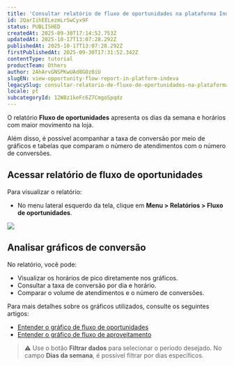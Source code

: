 ```yaml
---
title: 'Consultar relatório de fluxo de oportunidades na plataforma Indeva'
id: 2QarIihEELezmLrSwCyx9F
status: PUBLISHED
createdAt: 2025-09-30T17:14:52.753Z
updatedAt: 2025-10-17T13:07:28.292Z
publishedAt: 2025-10-17T13:07:28.292Z
firstPublishedAt: 2025-09-30T17:31:52.342Z
contentType: tutorial
productTeam: Others
author: 2AhArvGNSPKwUAd8GOz0iU
slugEN: view-opportunity-flow-report-in-platform-indeva
legacySlug: consultar-relatorio-de-fluxo-de-oportunidades-na-plataforma-indeva
locale: pt
subcategoryId: 12W8z1keFc6Z7CmgoSpqdz
---
```


O relatório **Fluxo de oportunidades** apresenta os dias da semana e horários com maior movimento na loja.

Além disso, é possível acompanhar a taxa de conversão por meio de gráficos e tabelas que comparam o número de atendimentos com o número de conversões.

## Acessar relatório de fluxo de oportunidades

Para visualizar o relatório:

- No menu lateral esquerdo da tela, clique em **Menu > Relatórios > Fluxo de oportunidades**.

![](https://cdn.statically.io/gh/vtexdocs/help-center-content/refs/heads/main/docs/pt/tutorials/indeva-by-vtex/relat%C3%B3rios/consultar-relatorio-de-fluxo-de-oportunidades-na-plataforma-indeva_1.png)

## Analisar gráficos de conversão

No relatório, você pode:

- Visualizar os horários de pico diretamente nos gráficos.  
- Consultar a taxa de conversão por dia e horário.  
- Comparar o volume de atendimentos e o número de conversões.

Para mais detalhes sobre os gráficos utilizados, consulte os seguintes artigos:

- [Entender o gráfico de fluxo de oportunidades](/pt/tutorial/relatorio-fluxo-de-oportunidades--3rsYzVeRgFotbDGa4LU716)  
- [Entender o gráfico de fluxo de aproveitamento](/pt/tutorial/relatorio-fluxo-de-aproveitamento-indeva--51YCPbLw7v8ebeyGX9z623)

> ⚠️ Use o botão **Filtrar dados** para selecionar o período desejado. No campo **Dias da semana**, é possível filtrar por dias específicos.

